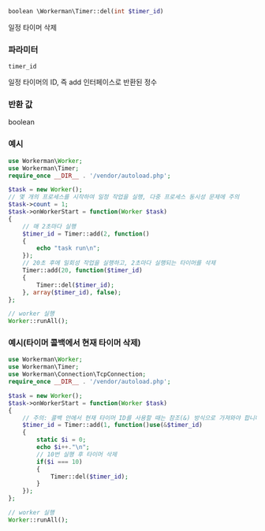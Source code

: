 ```php
boolean \Workerman\Timer::del(int $timer_id)
```
일정 타이머 삭제

### 파라미터
 ``` timer_id ```

일정 타이머의 ID, 즉 add 인터페이스로 반환된 정수

### 반환 값
boolean


### 예시
```php
use Workerman\Worker;
use Workerman\Timer;
require_once __DIR__ . '/vendor/autoload.php';

$task = new Worker();
// 몇 개의 프로세스를 시작하여 일정 작업을 실행, 다중 프로세스 동시성 문제에 주의
$task->count = 1;
$task->onWorkerStart = function(Worker $task)
{
    // 매 2초마다 실행
    $timer_id = Timer::add(2, function()
    {
        echo "task run\n";
    });
    // 20초 후에 일회성 작업을 실행하고, 2초마다 실행되는 타이머를 삭제
    Timer::add(20, function($timer_id)
    {
        Timer::del($timer_id);
    }, array($timer_id), false);
};

// worker 실행
Worker::runAll();
```


### 예시(타이머 콜백에서 현재 타이머 삭제)
```php
use Workerman\Worker;
use Workerman\Timer;
use Workerman\Connection\TcpConnection;
require_once __DIR__ . '/vendor/autoload.php';

$task = new Worker();
$task->onWorkerStart = function(Worker $task)
{
    // 주의: 콜백 안에서 현재 타이머 ID를 사용할 때는 참조(&) 방식으로 가져와야 합니다.
    $timer_id = Timer::add(1, function()use(&$timer_id)
    {
        static $i = 0;
        echo $i++."\n";
        // 10번 실행 후 타이머 삭제
        if($i === 10)
        {
            Timer::del($timer_id);
        }
    });
};

// worker 실행
Worker::runAll();
```
